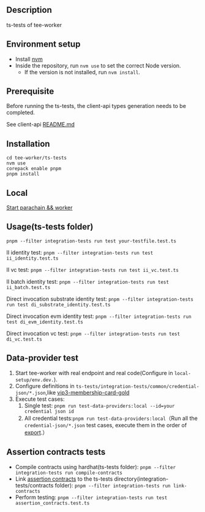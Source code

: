 ## Description

ts-tests of tee-worker

## Environment setup

-   Install [nvm](https://github.com/nvm-sh/nvm)
-   Inside the repository, run `nvm use` to set the correct Node version.
    -   If the version is not installed, run `nvm install`.

## Prerequisite

Before running the ts-tests, the client-api types generation needs to be completed.

See client-api [README.md](https://github.com/litentry/litentry-parachain/blob/dev/tee-worker/client-api/README.md)

## Installation

```
cd tee-worker/ts-tests
nvm use
corepack enable pnpm
pnpm install
```

## Local

[Start parachain && worker](https://github.com/litentry/litentry-parachain/blob/dev/README.md)

## Usage(ts-tests folder)

```
pnpm --filter integration-tests run test your-testfile.test.ts
```

II identity test: `pnpm --filter integration-tests run test ii_identity.test.ts`

II vc test: `pnpm --filter integration-tests run test ii_vc.test.ts`

II batch identity test: `pnpm --filter integration-tests run test ii_batch.test.ts`

Direct invocation substrate identity test: `pnpm --filter integration-tests run test di_substrate_identity.test.ts`

Direct invocation evm identity test: `pnpm --filter integration-tests run test di_evm_identity.test.ts`

Direct invocation vc test: `pnpm --filter integration-tests run test di_vc.test.ts`

## Data-provider test

1. Start tee-worker with real endpoint and real code(Configure in `local-setup/env.dev.`).
2. Configure definitions in `ts-tests/integration-tests/common/credential-json/*.json`,like [vip3-membership-card-gold](https://github.com/litentry/litentry-parachain/blob/dev/tee-worker/ts-tests/integration-tests/common/credential-json/vip3.json#L3)
3. Execute test cases:
   1. Single test:  `pnpm run test-data-providers:local --id=your credential json id` 
   2. All credential tests:`pnpm run test-data-providers:local`（Run all the `credential-json/*.json` test cases, execute them in the order of [export](https://github.com/litentry/litentry-parachain/blob/dev/tee-worker/ts-tests/integration-tests/common/credential-json/index.ts#L21).）

## Assertion contracts tests

- Compile contracts using hardhat(ts-tests folder): 
  `pnpm --filter integration-tests run compile-contracts`
- Link [assertion contracts](https://github.com/litentry/litentry-parachain/tree/dev/tee-worker/litentry/core/assertion-build/src/dynamic/artifacts/contracts) to the ts-tests directory(integration-tests/contracts folder):
  `pnpm --filter integration-tests run link-contracts`
- Perform testing:
  `pnpm --filter integration-tests run test assertion_contracts.test.ts`

